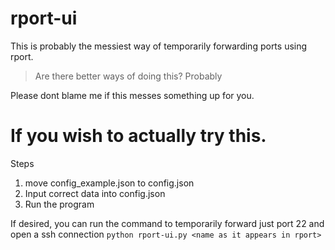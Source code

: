 # rport-ui
This is probably the messiest way of temporarily forwarding ports using rport.

> Are there better ways of doing this?
> Probably

Please dont blame me if this messes something up for you.

# If you wish to actually try this.
Steps
1. move config_example.json to config.json
2. Input correct data into config.json
3. Run the program

If desired, you can run the command to temporarily forward just port 22 and open a ssh connection
`python rport-ui.py <name as it appears in rport>`